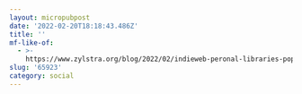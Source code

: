 ```yaml
---
layout: micropubpost
date: '2022-02-20T18:18:43.486Z'
title: ''
mf-like-of:
  - >-
    https://www.zylstra.org/blog/2022/02/indieweb-peronal-libraries-popup-session/
slug: '65923'
category: social
---
```

